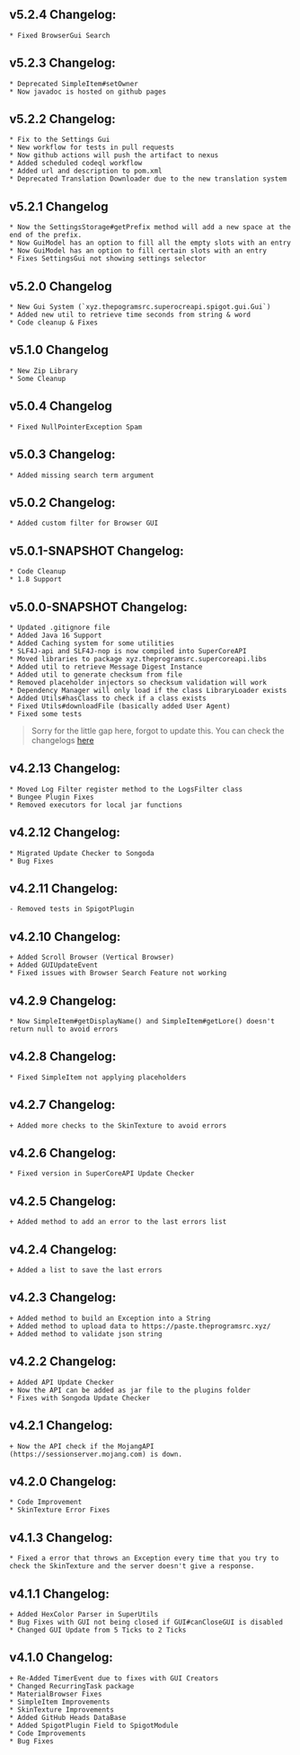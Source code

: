 ## v5.2.4 Changelog:
```
* Fixed BrowserGui Search
```

## v5.2.3 Changelog:
```
* Deprecated SimpleItem#setOwner
* Now javadoc is hosted on github pages
```

## v5.2.2 Changelog:
```
* Fix to the Settings Gui
* New workflow for tests in pull requests
* Now github actions will push the artifact to nexus
* Added scheduled codeql workflow
* Added url and description to pom.xml
* Deprecated Translation Downloader due to the new translation system
```

## v5.2.1 Changelog
```
* Now the SettingsStorage#getPrefix method will add a new space at the end of the prefix.
* Now GuiModel has an option to fill all the empty slots with an entry
* Now GuiModel has an option to fill certain slots with an entry
* Fixes SettingsGui not showing settings selector
```

## v5.2.0 Changelog
```
* New Gui System (`xyz.thepogramsrc.superocreapi.spigot.gui.Gui`)
* Added new util to retrieve time seconds from string & word
* Code cleanup & Fixes
```

## v5.1.0 Changelog
```
* New Zip Library
* Some Cleanup
```

## v5.0.4 Changelog
```
* Fixed NullPointerException Spam
```

## v5.0.3 Changelog:
```
* Added missing search term argument
```

## v5.0.2 Changelog:
```
* Added custom filter for Browser GUI
```

## v5.0.1-SNAPSHOT Changelog:
```
* Code Cleanup
* 1.8 Support
```

## v5.0.0-SNAPSHOT Changelog:
```
* Updated .gitignore file
* Added Java 16 Support
* Added Caching system for some utilities
* SLF4J-api and SLF4J-nop is now compiled into SuperCoreAPI
* Moved libraries to package xyz.theprogramsrc.supercoreapi.libs
* Added util to retrieve Message Digest Instance
* Added util to generate checksum from file
* Removed placeholder injectors so checksum validation will work
* Dependency Manager will only load if the class LibraryLoader exists
* Added Utils#hasClass to check if a class exists
* Fixed Utils#downloadFile (basically added User Agent)
* Fixed some tests
```

> Sorry for the little gap here, forgot to update this. You can check the changelogs [here](https://github.com/TheProgramSrc/SuperCoreAPI/releases)

## v4.2.13 Changelog:
```
* Moved Log Filter register method to the LogsFilter class
* Bungee Plugin Fixes
* Removed executors for local jar functions
```

## v4.2.12 Changelog:
```
* Migrated Update Checker to Songoda
* Bug Fixes
```

## v4.2.11 Changelog:
```
- Removed tests in SpigotPlugin
```

## v4.2.10 Changelog:
```
+ Added Scroll Browser (Vertical Browser)
+ Added GUIUpdateEvent
* Fixed issues with Browser Search Feature not working
```

## v4.2.9 Changelog:
```
* Now SimpleItem#getDisplayName() and SimpleItem#getLore() doesn't return null to avoid errors 
```

## v4.2.8 Changelog:
```
* Fixed SimpleItem not applying placeholders 
```

## v4.2.7 Changelog:
```
+ Added more checks to the SkinTexture to avoid errors 
```

## v4.2.6 Changelog:
```
* Fixed version in SuperCoreAPI Update Checker
```

## v4.2.5 Changelog:
```
+ Added method to add an error to the last errors list
```

## v4.2.4 Changelog:
```
+ Added a list to save the last errors
```

## v4.2.3 Changelog:
```
+ Added method to build an Exception into a String
+ Added method to upload data to https://paste.theprogramsrc.xyz/
+ Added method to validate json string
```

## v4.2.2 Changelog:
```
+ Added API Update Checker
+ Now the API can be added as jar file to the plugins folder
* Fixes with Songoda Update Checker
```

## v4.2.1 Changelog:
```
+ Now the API check if the MojangAPI (https://sessionserver.mojang.com) is down.
```

## v4.2.0 Changelog:
```
* Code Improvement
* SkinTexture Error Fixes
```

## v4.1.3 Changelog:
```
* Fixed a error that throws an Exception every time that you try to check the SkinTexture and the server doesn't give a response.
```

## v4.1.1 Changelog:
```
+ Added HexColor Parser in SuperUtils
* Bug Fixes with GUI not being closed if GUI#canCloseGUI is disabled
* Changed GUI Update from 5 Ticks to 2 Ticks
```

## v4.1.0 Changelog:
```
+ Re-Added TimerEvent due to fixes with GUI Creators
* Changed RecurringTask package
* MaterialBrowser Fixes
* SimpleItem Improvements
* SkinTexture Improvements
* Added GitHub Heads DataBase
* Added SpigotPlugin Field to SpigotModule
* Code Improvements
* Bug Fixes
```

